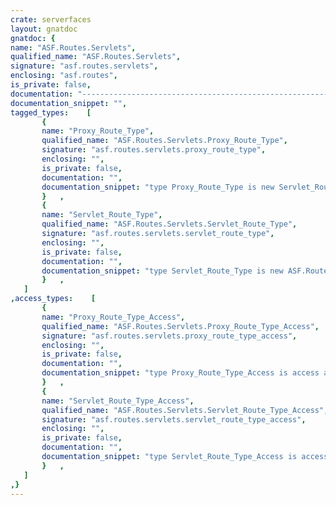 ```yaml
---
crate: serverfaces
layout: gnatdoc
gnatdoc: {
name: "ASF.Routes.Servlets",
qualified_name: "ASF.Routes.Servlets",
signature: "asf.routes.servlets",
enclosing: "asf.routes",
is_private: false,
documentation: "---------------------------------------------------------------------\n  asf-routes-servlets -- Servlet request routing\n  Copyright (C) 2015 Stephane Carrez\n  Written by Stephane Carrez (Stephane.Carrez@gmail.com)\n\n  Licensed under the Apache License, Version 2.0 (the \"License\");\n  you may not use this file except in compliance with the License.\n  You may obtain a copy of the License at\n\n      http://www.apache.org/licenses/LICENSE-2.0\n\n  Unless required by applicable law or agreed to in writing, software\n  distributed under the License is distributed on an \"AS IS\" BASIS,\n  WITHOUT WARRANTIES OR CONDITIONS OF ANY KIND, either express or implied.\n  See the License for the specific language governing permissions and\n  limitations under the License.\n---------------------------------------------------------------------",
documentation_snippet: "",
tagged_types:    [
       {
       name: "Proxy_Route_Type",
       qualified_name: "ASF.Routes.Servlets.Proxy_Route_Type",
       signature: "asf.routes.servlets.proxy_route_type",
       enclosing: "",
       is_private: false,
       documentation: "",
       documentation_snippet: "type Proxy_Route_Type is new Servlet_Route_Type with record\n   Route   : Servlet_Route_Type_Access;\nend record;",
       }   ,
       {
       name: "Servlet_Route_Type",
       qualified_name: "ASF.Routes.Servlets.Servlet_Route_Type",
       signature: "asf.routes.servlets.servlet_route_type",
       enclosing: "",
       is_private: false,
       documentation: "",
       documentation_snippet: "type Servlet_Route_Type is new ASF.Routes.Route_Type with record\n   Filters : ASF.Filters.Filter_List_Access;\n   Servlet : ASF.Servlets.Servlet_Access;\nend record;",
       }   ,
   ]
,access_types:    [
       {
       name: "Proxy_Route_Type_Access",
       qualified_name: "ASF.Routes.Servlets.Proxy_Route_Type_Access",
       signature: "asf.routes.servlets.proxy_route_type_access",
       enclosing: "",
       is_private: false,
       documentation: "",
       documentation_snippet: "type Proxy_Route_Type_Access is access all Proxy_Route_Type'Class;",
       }   ,
       {
       name: "Servlet_Route_Type_Access",
       qualified_name: "ASF.Routes.Servlets.Servlet_Route_Type_Access",
       signature: "asf.routes.servlets.servlet_route_type_access",
       enclosing: "",
       is_private: false,
       documentation: "",
       documentation_snippet: "type Servlet_Route_Type_Access is access all Servlet_Route_Type'Class;",
       }   ,
   ]
,}
---
```

